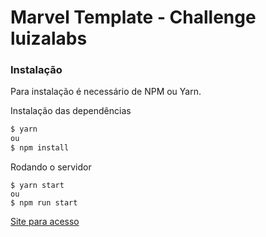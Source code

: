 # Marvel Template - Challenge luizalabs
### Instalação
Para instalação é necessário de NPM ou Yarn.

Instalação das dependências
```sh
$ yarn 
ou
$ npm install
```
Rodando o servidor
```
$ yarn start
ou
$ npm run start
```


[Site para acesso](https://travis-ci.org/joemccann/dillinger)
